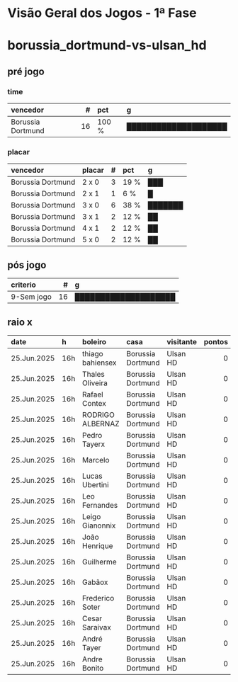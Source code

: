 # Visão Geral dos Jogos - 1ª Fase

# borussia_dortmund-vs-ulsan_hd

## pré jogo

### time

| vencedor          |   # | pct   | g                    |
|:------------------|----:|:------|:---------------------|
| Borussia Dortmund |  16 | 100 % | ████████████████████ |

### placar

| vencedor          | placar   |   # | pct   | g       |
|:------------------|:---------|----:|:------|:--------|
| Borussia Dortmund | 2 x 0    |   3 | 19 %  | ███     |
| Borussia Dortmund | 2 x 1    |   1 | 6 %   | █       |
| Borussia Dortmund | 3 x 0    |   6 | 38 %  | ███████ |
| Borussia Dortmund | 3 x 1    |   2 | 12 %  | ██      |
| Borussia Dortmund | 4 x 1    |   2 | 12 %  | ██      |
| Borussia Dortmund | 5 x 0    |   2 | 12 %  | ██      |

## pós jogo

| criterio   |   # | g                    |
|:-----------|----:|:---------------------|
| 9-Sem jogo |  16 | ████████████████████ |

## raio x

| date        | h   | boleiro          | casa              | visitante   |   pontos | criteiro   | bol_placar   | bol_time          | real_placar   | real_time   |
|:------------|:----|:-----------------|:------------------|:------------|---------:|:-----------|:-------------|:------------------|:--------------|:------------|
| 25.Jun.2025 | 16h | thiago bahiensex | Borussia Dortmund | Ulsan HD    |        0 | 9-Sem jogo | 2 x 0        | Borussia Dortmund | <NA> x <NA>   | empate      |
| 25.Jun.2025 | 16h | Thales Oliveira  | Borussia Dortmund | Ulsan HD    |        0 | 9-Sem jogo | 3 x 0        | Borussia Dortmund | <NA> x <NA>   | empate      |
| 25.Jun.2025 | 16h | Rafael Contex    | Borussia Dortmund | Ulsan HD    |        0 | 9-Sem jogo | 3 x 0        | Borussia Dortmund | <NA> x <NA>   | empate      |
| 25.Jun.2025 | 16h | RODRIGO ALBERNAZ | Borussia Dortmund | Ulsan HD    |        0 | 9-Sem jogo | 5 x 0        | Borussia Dortmund | <NA> x <NA>   | empate      |
| 25.Jun.2025 | 16h | Pedro Tayerx     | Borussia Dortmund | Ulsan HD    |        0 | 9-Sem jogo | 4 x 1        | Borussia Dortmund | <NA> x <NA>   | empate      |
| 25.Jun.2025 | 16h | Marcelo          | Borussia Dortmund | Ulsan HD    |        0 | 9-Sem jogo | 3 x 0        | Borussia Dortmund | <NA> x <NA>   | empate      |
| 25.Jun.2025 | 16h | Lucas Ubertini   | Borussia Dortmund | Ulsan HD    |        0 | 9-Sem jogo | 2 x 1        | Borussia Dortmund | <NA> x <NA>   | empate      |
| 25.Jun.2025 | 16h | Leo Fernandes    | Borussia Dortmund | Ulsan HD    |        0 | 9-Sem jogo | 2 x 0        | Borussia Dortmund | <NA> x <NA>   | empate      |
| 25.Jun.2025 | 16h | Leigo Gianonnix  | Borussia Dortmund | Ulsan HD    |        0 | 9-Sem jogo | 5 x 0        | Borussia Dortmund | <NA> x <NA>   | empate      |
| 25.Jun.2025 | 16h | João Henrique    | Borussia Dortmund | Ulsan HD    |        0 | 9-Sem jogo | 3 x 0        | Borussia Dortmund | <NA> x <NA>   | empate      |
| 25.Jun.2025 | 16h | Guilherme        | Borussia Dortmund | Ulsan HD    |        0 | 9-Sem jogo | 2 x 0        | Borussia Dortmund | <NA> x <NA>   | empate      |
| 25.Jun.2025 | 16h | Gabãox           | Borussia Dortmund | Ulsan HD    |        0 | 9-Sem jogo | 3 x 0        | Borussia Dortmund | <NA> x <NA>   | empate      |
| 25.Jun.2025 | 16h | Frederico Soter  | Borussia Dortmund | Ulsan HD    |        0 | 9-Sem jogo | 3 x 1        | Borussia Dortmund | <NA> x <NA>   | empate      |
| 25.Jun.2025 | 16h | Cesar Saraivax   | Borussia Dortmund | Ulsan HD    |        0 | 9-Sem jogo | 3 x 0        | Borussia Dortmund | <NA> x <NA>   | empate      |
| 25.Jun.2025 | 16h | André Tayer      | Borussia Dortmund | Ulsan HD    |        0 | 9-Sem jogo | 4 x 1        | Borussia Dortmund | <NA> x <NA>   | empate      |
| 25.Jun.2025 | 16h | Andre Bonito     | Borussia Dortmund | Ulsan HD    |        0 | 9-Sem jogo | 3 x 1        | Borussia Dortmund | <NA> x <NA>   | empate      |